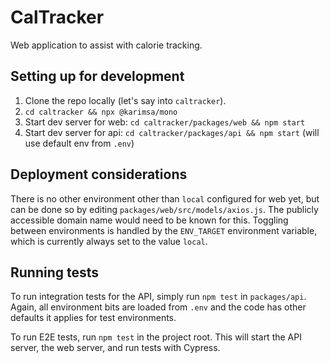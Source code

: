 # CalTracker

Web application to assist with calorie tracking.

## Setting up for development

 1. Clone the repo locally (let's say into `caltracker`).
 2. `cd caltracker && npx @karimsa/mono`
 3. Start dev server for web: `cd caltracker/packages/web && npm start`
 4. Start dev server for api: `cd caltracker/packages/api && npm start` (will use default env from `.env`)

## Deployment considerations

There is no other environment other than `local` configured for web yet, but can be done so by editing `packages/web/src/models/axios.js`. The publicly accessible domain name would need to be known for this. Toggling between environments is handled by the `ENV_TARGET` environment variable, which is currently always set to the value `local`.

## Running tests

To run integration tests for the API, simply run `npm test` in `packages/api`. Again, all environment bits are loaded from `.env` and the code has other defaults it applies for test environments.

To run E2E tests, run `npm test` in the project root. This will start the API server, the web server, and run tests with Cypress.
